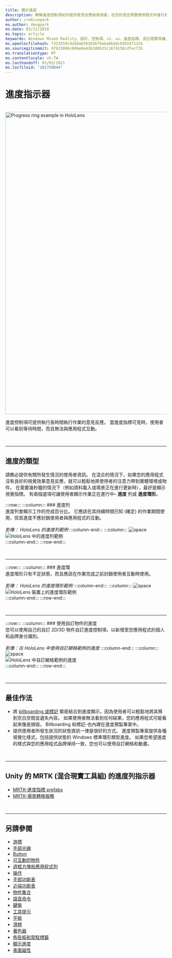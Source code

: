 ```yaml
---
title: 顯示進度
description: 瞭解進度控制項如何提供意見反應給使用者，在您的混合現實應用程式中進行長時間執行的作業。
author: cre8ivepark
ms.author: dongpark
ms.date: 03/21/2018
ms.topic: article
keywords: Windows Mixed Reality、設計、控制項、ui、ux、進度指標、混合現實耳機、windows mixed reality 耳機、虛擬實境耳機、HoloLens、MRTK、混合現實工具組
ms.openlocfilehash: f323559c9a50a6f01636f0aba0bddc93b547125b
ms.sourcegitcommit: 97815006c09be0a43b3d9b33c1674150cdfecf2b
ms.translationtype: MT
ms.contentlocale: zh-TW
ms.lasthandoff: 03/03/2021
ms.locfileid: "101759844"
---
```

# <a name="progress-indicator"></a>進度指示器

<br>

<img src="images/MRTK_ProgressIndicator.gif" alt="Progress ring example in HoloLens" width="940px">

進度控制項可提供執行長時間執行作業的意見反應。 當進度指標可見時，使用者可以看到等待時間，而且無法與應用程式互動。

<br>

---

## <a name="types-of-progress"></a>進度的類型

請務必提供有關所發生情況的使用者資訊。 在混合的情況下，如果您的應用程式沒有良好的視覺效果意見反應，就可以輕鬆地將使用者的注意力帶到實體環境或物件。 在需要幾秒鐘的情況下（例如資料載入或場景正在進行更新時），最好是顯示視覺指標。 有兩個選項可讓使用者顯示作業正在進行中– **進度** 列或 **進度環形**。

:::row:::
    :::column:::
        ### <a name="progress-barbr"></a>進度列<br>
        進度列會顯示工作的完成百分比。 它應該在其持續時間已知 (確定) 的作業期間使用，但其進度不應封鎖使用者與應用程式的互動。<br>
        <br>
        *影像： HoloLens 的進度列範例*
    :::column-end:::
        :::column:::
        ![space](images/spacer-20x582.png)<br>
       ![HoloLens 中的進度列範例](images/640px-progressbar.jpg)<br>
    :::column-end:::
:::row-end:::

<br>

---

:::row:::
    :::column:::
        ### <a name="progress-ringbr"></a>進度環<br>
        進度環形只有不定狀態，而且應該在作業完成之前封鎖使用者互動時使用。<br>
        <br>
        *影像： HoloLens 的進度環形範例*
    :::column-end:::
        :::column:::
        ![space](images/spacer-20x582.png)<br>
       ![HoloLens 裝置上的進度環形範例](images/640px-progressring.jpg)<br>
    :::column-end:::
:::row-end:::

<br>

---

:::row:::
    :::column:::
        ### <a name="progress-with-a-custom-objectbr"></a>使用自訂物件的進度<br>
        您可以使用自己的自訂 2D/3D 物件自訂進度控制項，以新增至您應用程式的個人和品牌身分識別。<br>
        <br>
        *影像：在 HoloLens 中使用自訂網格範例的進度*
    :::column-end:::
        :::column:::
        ![space](images/spacer-20x582.png)<br>
       ![HoloLens 中自訂網格範例的進度](images/640px-progresscustom.jpg)<br>
    :::column-end:::
:::row-end:::

<br>

---

## <a name="best-practices"></a>最佳作法

* 將 [billboarding 或標記](billboarding-and-tag-along.md) 緊密結合到進度顯示，因為使用者可以輕鬆地將其移到空白空間並遺失內容。 如果使用者無法看到任何結果，您的應用程式可能看起來像是損毀。 Billboarding 和標記-也內建在進度預製專案中。
* 提供使用者所發生狀況的狀態資訊一律是很好的方式。 進度預製專案提供各種視覺化樣式，包括提供狀態的 Windows 標準環形類型進度。 如果您希望進度的樣式與您的應用程式品牌保持一致，您也可以使用自訂網格和動畫。

<br>

---

## <a name="progress-indicator-in-mrtk-mixed-reality-toolkit-for-unity"></a>Unity 的 MRTK (混合現實工具組) 的進度列指示器

* [MRTK-進度指標 prefabs](https://github.com/microsoft/MixedRealityToolkit-Unity/tree/mrtk_release/Assets/MRTK/SDK/Features/UX/Prefabs/ProgressIndicators)
* [MRTK-場景轉換服務](https://docs.microsoft.com/windows/mixed-reality/mrtk-docs/features/extensions/scene-transition-service.md)


<br>

---

## <a name="see-also"></a>另請參閱

* [游標](cursors.md)
* [手部光線](point-and-commit.md)
* [Button](button.md)
* [可互動的物件](interactable-object.md)
* [週框方塊和應用程式列](app-bar-and-bounding-box.md)
* [操作](direct-manipulation.md)
* [手部功能表](hand-menu.md)
* [近端功能表](near-menu.md)
* [物件集合](object-collection.md)
* [語音命令](voice-input.md)
* [鍵盤](keyboard.md)
* [工具提示](tooltip.md)
* [平板](slate.md)
* [滑桿](slider.md)
* [著色器](shader.md)
* [佈告板和常駐標籤](billboarding-and-tag-along.md)
* [顯示進度](progress.md)
* [表面磁性](surface-magnetism.md)
